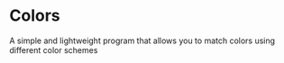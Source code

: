# Colors
A simple and lightweight program that allows you to match colors using different color schemes
